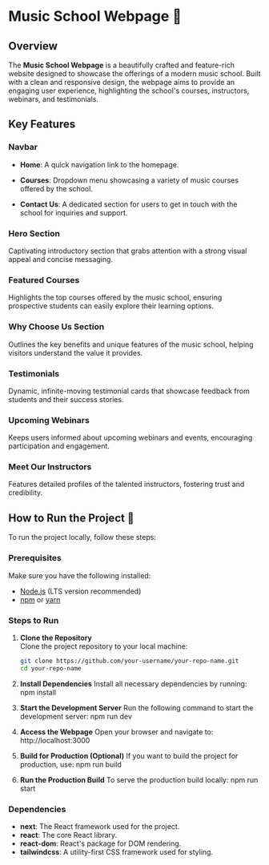 # Music School Webpage 🎵

## Overview

The **Music School Webpage** is a beautifully crafted and feature-rich website designed to showcase the offerings of a modern music school. Built with a clean and responsive design, the webpage aims to provide an engaging user experience, highlighting the school's courses, instructors, webinars, and testimonials.

## Key Features

### Navbar
- **Home**: A quick navigation link to the homepage.
- **Courses**: Dropdown menu showcasing a variety of music courses offered by the school.
 
- **Contact Us**: A dedicated section for users to get in touch with the school for inquiries and support.

### Hero Section
Captivating introductory section that grabs attention with a strong visual appeal and concise messaging.

### Featured Courses
Highlights the top courses offered by the music school, ensuring prospective students can easily explore their learning options.

### Why Choose Us Section
Outlines the key benefits and unique features of the music school, helping visitors understand the value it provides.

### Testimonials
Dynamic, infinite-moving testimonial cards that showcase feedback from students and their success stories.

### Upcoming Webinars
Keeps users informed about upcoming webinars and events, encouraging participation and engagement.

### Meet Our Instructors
Features detailed profiles of the talented instructors, fostering trust and credibility.



## How to Run the Project 🚀

To run the project locally, follow these steps:

### Prerequisites
Make sure you have the following installed:
- [Node.js](https://nodejs.org/) (LTS version recommended)
- [npm](https://www.npmjs.com/) or [yarn](https://yarnpkg.com/)

### Steps to Run
1. **Clone the Repository**  
   Clone the project repository to your local machine:
   ```bash
   git clone https://github.com/your-username/your-repo-name.git
   cd your-repo-name

2. **Install Dependencies**
    Install all necessary dependencies by running:
    npm install

3. **Start the Development Server**
    Run the following command to start the development server:
    npm run dev

4. **Access the Webpage**
    Open your browser and navigate to:
    http://localhost:3000

5. **Build for Production (Optional)**
    If you want to build the project for production, use:
    npm run build

6. **Run the Production Build**
    To serve the production build locally:
    npm run start

### Dependencies
- **next**: The React framework used for the project.
- **react**: The core React library.
- **react-dom**: React's package for DOM rendering.
- **tailwindcss**: A utility-first CSS framework used for styling.

 